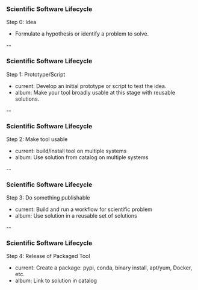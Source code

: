 ### Scientific Software Lifecycle

Step 0: Idea
- Formulate a hypothesis or identify a problem to solve.

--

### Scientific Software Lifecycle

Step 1: Prototype/Script
- current: Develop an initial prototype or script to test the idea.
- album: Make your tool broadly usable at this stage with reusable solutions.

--

### Scientific Software Lifecycle

Step 2: Make tool usable
- current: build/install tool on multiple systems
- album: Use solution from catalog on multiple systems

--

### Scientific Software Lifecycle

Step 3: Do something publishable
- current: Build and run a workflow for scientific problem
- album: Use solution in a reusable set of solutions

--

### Scientific Software Lifecycle

Step 4: Release of Packaged Tool
- current: Create a package: pypi, conda, binary install, apt/yum, Docker, etc.
- album: Link to solution in catalog

